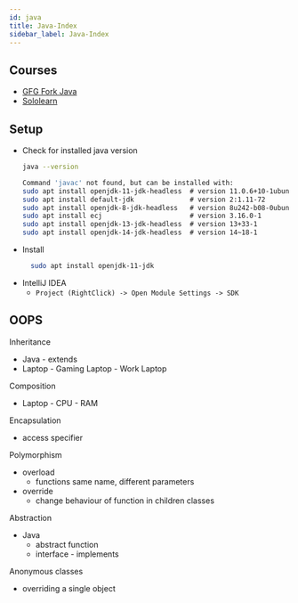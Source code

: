 ```yaml
---
id: java
title: Java-Index
sidebar_label: Java-Index
---
```


## Courses
- [GFG Fork Java](https://practice.geeksforgeeks.org/courses/fork-java)
- [Sololearn](https://www.sololearn.com/Course/Java/)

## Setup
- Check for installed java version
    ```bash
    java --version

    Command 'javac' not found, but can be installed with: 
    sudo apt install openjdk-11-jdk-headless  # version 11.0.6+10-1ubuntu1~19.10.1, or 
    sudo apt install default-jdk              # version 2:1.11-72 
    sudo apt install openjdk-8-jdk-headless   # version 8u242-b08-0ubuntu3~19.10 
    sudo apt install ecj                      # version 3.16.0-1 
    sudo apt install openjdk-13-jdk-headless  # version 13+33-1 
    sudo apt install openjdk-14-jdk-headless  # version 14~18-1 
    ```
- Install
  ```bash
    sudo apt install openjdk-11-jdk
  ```
- IntelliJ IDEA
  - ```Project (RightClick) -> Open Module Settings -> SDK```

## OOPS

Inheritance
- Java - extends
- Laptop - Gaming Laptop - Work Laptop

Composition
- Laptop - CPU - RAM

Encapsulation
- access specifier

Polymorphism
- overload
	- functions same name, different parameters
- override
	- change behaviour of function in children classes

Abstraction
- Java
	- abstract function
	- interface - implements

Anonymous classes
- overriding a single object